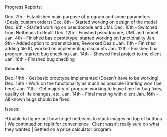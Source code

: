 Progress Reports:

  Dec. 7th - Established main purpose of program and some parameters (Deals, custom orders)
  Dec. 8th - Started working on design of the model
  Dec. 9th - Started working on pseudocode and UML
  Dec. 10th - Switched from Netbeans to Replit
  Dec. 12th - Finished pseudocode, UML and model
  Jan. 4th - Finished basic prototype, started working on functionality
  Jan. 9th - Added option to order stickers, Reworked Deals
  Jan. 11th - Finished adding file IO, worked on implementing discounts
  Jan. 12th - Finished final program, started bug checking
  Jan. 14th - Showed final project to the client
  Jan. 16th - Finished bug checking

Schedule:
  
  Dec. 14th - Get basic prototype implemented (Doesn't have to be working)
  Dec. 16th - Work on the functionality as much as possible (Sterling won't be here)
  Jan. 11th - Get majority of program working to leave time for bug fixes, quality of life changes, etc.
  Jan. 14th - Final meeting with client
  Jan. 16th - All known bugs should be fixed

Issues:

  -Unable to figure out how to get netbeans to stack images on top of buttons | We continued on replit for convenience
  -Client wasn't really sure on what they wanted | Settled on a price calculator program
